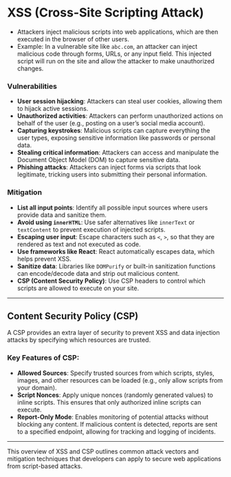 # XSS (Cross-Site Scripting Attack)
- Attackers inject malicious scripts into web applications, which are then executed in the browser of other users.
- Example: In a vulnerable site like `abc.com`, an attacker can inject malicious code through forms, URLs, or any input field. This injected script will run on the site and allow the attacker to make unauthorized changes.

### Vulnerabilities
- **User session hijacking**: Attackers can steal user cookies, allowing them to hijack active sessions.
- **Unauthorized activities**: Attackers can perform unauthorized actions on behalf of the user (e.g., posting on a user’s social media account).
- **Capturing keystrokes**: Malicious scripts can capture everything the user types, exposing sensitive information like passwords or personal data.
- **Stealing critical information**: Attackers can access and manipulate the Document Object Model (DOM) to capture sensitive data.
- **Phishing attacks**: Attackers can inject forms via scripts that look legitimate, tricking users into submitting their personal information.

### Mitigation
- **List all input points**: Identify all possible input sources where users provide data and sanitize them.
- **Avoid using `innerHTML`**: Use safer alternatives like `innerText` or `textContent` to prevent execution of injected scripts.
- **Escaping user input**: Escape characters such as `<`, `>`, so that they are rendered as text and not executed as code.
- **Use frameworks like React**: React automatically escapes data, which helps prevent XSS.
- **Sanitize data**: Libraries like `DOMPurify` or built-in sanitization functions can encode/decode data and strip out malicious content.
- **CSP (Content Security Policy)**: Use CSP headers to control which scripts are allowed to execute on your site.

---

## Content Security Policy (CSP)
A CSP provides an extra layer of security to prevent XSS and data injection attacks by specifying which resources are trusted.

### Key Features of CSP:
- **Allowed Sources**: Specify trusted sources from which scripts, styles, images, and other resources can be loaded (e.g., only allow scripts from your domain).
- **Script Nonces**: Apply unique nonces (randomly generated values) to inline scripts. This ensures that only authorized inline scripts can execute.
- **Report-Only Mode**: Enables monitoring of potential attacks without blocking any content. If malicious content is detected, reports are sent to a specified endpoint, allowing for tracking and logging of incidents.

---

This overview of XSS and CSP outlines common attack vectors and mitigation techniques that developers can apply to secure web applications from script-based attacks.
